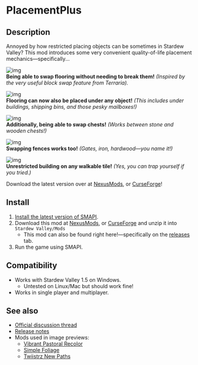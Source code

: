 # PlacementPlus

## Description 
Annoyed by how restricted placing objects can be sometimes in Stardew Valley? This mod introduces some very convenient quality-of-life placement mechanics—specifically...

![img](https://i.imgur.com/OrsIN50.gif)  
**Being able to swap flooring without needing to break them!** *(Inspired by the very useful block swap feature from Terraria).*

![img](https://www.hoiunitedway.org/wp-content/uploads/banner-large.jpg)  
**Flooring can now also be placed under any object!** *(This includes under buildings, shipping bins, and those pesky mailboxes!)*

![img](https://i.imgur.com/HFrqlGu.gif)  
**Additionally, being able to swap chests!** *(Works between stone and wooden chests!)* 

![img](https://i.imgur.com/O1BUDs6.gif)  
**Swapping fences works too!** *(Gates, iron, hardwood—you name it!)* 

![img](https://i.imgur.com/JULHymr.gif)  
**Unrestricted building on any walkable tile!** *(Yes, you can trap yourself if you tried.)*

Download the latest version over at [NexusMods](https://www.nexusmods.com/stardewvalley/mods/8798), or [CurseForge]()!

## Install
1. [Install the latest version of SMAPI](https://smapi.io).
2. Download this mod at [NexusMods](https://www.nexusmods.com/stardewvalley/mods/8798), or [CurseForge]() and unzip it into `Stardew Valley/Mods`
   * This mod can also be found right here!—specifically on the [releases](https://github.com/2Retr0/PlacementPlus/releases) tab.
3. Run the game using SMAPI.

## Compatibility
* Works with Stardew Valley 1.5 on Windows.
   * Untested on Linux/Mac but should work fine!
* Works in single player and multiplayer.

## See also
* [Official discussion thread](https://www.nexusmods.com/stardewvalley/mods/8798?tab=posts)
* [Release notes](https://github.com/2Retr0/PlacementPlus/releases)
* Mods used in image previews:
   * [Vibrant Pastoral Recolor](https://www.nexusmods.com/stardewvalley/mods/6367?tab=description)
   * [Simple Foliage](https://www.nexusmods.com/stardewvalley/mods/8164)
   * [Twiistrz New Paths](https://www.nexusmods.com/stardewvalley/mods/3309)
